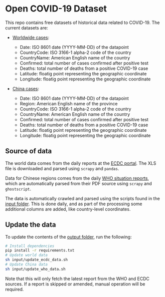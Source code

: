 # Open COVID-19 Dataset
This repo contains free datasets of historical data related to COVID-19.
The current datasets are:
* [Worldwide cases](output/world.csv):
  - Date: ISO 8601 date (YYYY-MM-DD) of the datapoint
  - CountryCode: ISO 3166-1 alpha-2 code of the country
  - CountryName: American English name of the country
  - Confirmed: total number of cases confirmed after positive test
  - Deaths: total number of deaths from a positive COVID-19 case
  - Latitude: floatig point representing the geographic coordinate
  - Longitude: floatig point representing the geographic coordinate

* [China cases](output/china.csv):
  - Date: ISO 8601 date (YYYY-MM-DD) of the datapoint
  - Region: American English name of the province
  - CountryCode: ISO 3166-1 alpha-2 code of the country
  - CountryName: American English name of the country
  - Confirmed: total number of cases confirmed after positive test
  - Deaths: total number of deaths from a positive COVID-19 case
  - Latitude: floatig point representing the geographic coordinate
  - Longitude: floatig point representing the geographic coordinate


## Source of data
The world data comes from the daily reports at the [ECDC portal][2].
The XLS file is downloaded and parsed using `scrapy` and `pandas`.

Data for Chinese regions comes from the daily [WHO situation reports][3],
which are automatically parsed from their PDF source using `scrapy` and
`ghostscript`.

The data is automatically crawled and parsed using the scripts found in the 
[input folder](input). This is done daily, and as part of the processing
some additional columns are added, like country-level coordinates.

## Update the data
To update the contents of the [output folder](output), run the following:
```sh
# Install dependencies
pip install -r requirements.txt
# Update world data
sh input/update_ecdc_data.sh
# Update China data
sh input/update_who_data.sh
```

Note that this will only fetch the latest report from the WHO and ECDC sources.
If a report is skipped or amended, manual operation will be required. 

[1]: https://github.com/CSSEGISandData/COVID-19
[2]: https://www.ecdc.europa.eu/en/publications-data/download-todays-data-geographic-distribution-covid-19-cases-worldwide
[3]: https://www.who.int/emergencies/diseases/novel-coronavirus-2019/situation-reports
